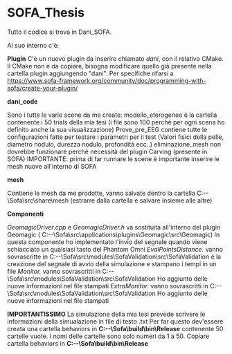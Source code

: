 # SOFA_Thesis
Tutto il codice si trova in Dani_SOFA.

Al suo interno c'è:

**Plugin**
C'è un nuovo plugin da inserire chiamato *dani*, con il relativo CMake. Il CMake non è da copiare, bisogna modificare quello già presente nella cartella plugin aggiungendo "dani". Per specifiche rifarsi a https://www.sofa-framework.org/community/doc/programming-with-sofa/create-your-plugin/


**dani_code**

Sono i tutte le varie scene da me create:
modello_eterogeneo è la cartella contenente i 50 trials della mia tesi (i file sono 100 perchè per ogni scena ho definito anche la sua visualizzazione)
Prove_pre_EEG contiene tutte le configurazioni fatte per testare i parametri per il test (Valori fisici della pelle, diametro nodulo, durezza nodulo, profondità ecc..)
eliminazione_mesh non dovrebbe funzionare perchè necessità del plugin Carving (presente in SOFA)
IMPORTANTE: prima di far runnare le scene è importante inserire le mesh nuove all'interno di SOFA


**mesh**

Contiene le mesh da me prodotte, vanno salvate dentro la cartella  C:\--\Sofa\src\share\mesh
(estrarre dalla cartella e salvare insieme alle altre)


**Componenti**

*GeomagicDriver.cpp* e *GeomagicDriver.h* va sostituita all'interno del plugin Geomagic ( C:\--\Sofa\src\applications\plugins\Geomagic\src\Geomagic) 
In questa componente ho implementato l'invio del segnale quando viene schiacciato un qualsiasi tasto del Phantom Omni
*EvalPointsDistance.* vanno sovrascritte in C:\--\Sofa\src\modules\SofaValidation\src\SofaValidation
è la creazione del segnale di avvio della simulazione e stampano i tempi in un file
*Monitor.* vanno sovrascritti in C:\--\Sofa\src\modules\SofaValidation\src\SofaValidation
Ho aggiunto delle nuove informazioni nel file stampati
*ExtraMonitor.* vanno sovrascritti in C:\--\Sofa\src\modules\SofaValidation\src\SofaValidation
Ho aggiunto delle nuove informazioni nel file stampati


**IMPORTANTISSIMO**
La simulazione della mia tesi prevede scrivere le informazioni della simualazione in file di testo .txt
Per far questo dev'essere creata una cartella behaviors in **C:\--\Sofa\build\bin\Release** contenente 50 cartelle vuote. I nomi delle cartelle sono solo numeri da 1 a 50.
Copiare cartella behaviors in **C:\--\Sofa\build\bin\Release**
